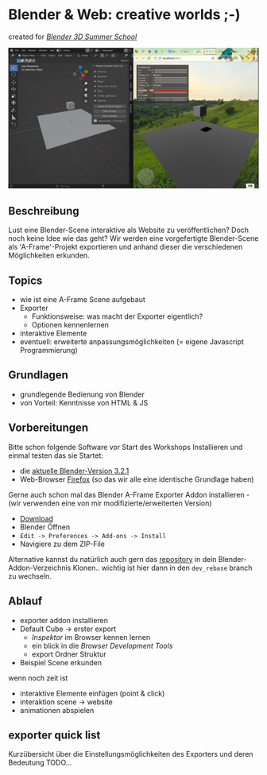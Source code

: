 # Blender & Web: creative worlds ;-)
<!--lint disable list-item-indent-->
<!--lint disable list-item-bullet-indent-->

created for [*Blender 3D Summer School*](https://blender3dschool.de/)

![Screenshot mit Blender und Firefox Browser Seite an Seite](cover.png)

## Beschreibung
Lust eine Blender-Scene interaktive als Website zu veröffentlichen?
Doch noch keine Idee wie das geht?
Wir werden eine vorgefertigte Blender-Scene als 'A-Frame'-Projekt exportieren und
anhand dieser die verschiedenen Möglichkeiten erkunden.


<div class="page-break"></div>


## Topics
- wie ist eine A-Frame Scene aufgebaut
- Exporter
    - Funktionsweise: was macht der Exporter eigentlich?
    - Optionen kennenlernen
- interaktive Elemente
- eventuell: erweiterte anpassungsmöglichkeiten (= eigene Javascript Programmierung)

## Grundlagen
- grundlegende Bedienung von Blender
- von Vorteil: Kenntnisse von HTML & JS

<div class="page-break"></div>


## Vorbereitungen
Bitte schon folgende Software vor Start des Workshops Installieren und einmal testen das sie Startet:
- die [aktuelle Blender-Version 3.2.1](https://www.blender.org/download/)
- Web-Browser [Firefox](https://www.mozilla.org/en-US/firefox/new)
    (so das wir alle eine identische Grundlage haben)


Gerne auch schon mal das Blender A-Frame Exporter Addon installieren -
(wir verwenden eine von mir modifizierte/erweiterten Version)
- [Download](https://github.com/s-light/aframe_blender_exporter/archive/refs/heads/dev_rebase.zip)
- Blender Öffnen
- `Edit -> Preferences -> Add-ons -> Install`
- Navigiere zu dem ZIP-File

Alternative kannst du natürlich auch gern das [repository](https://github.com/s-light/aframe_blender_exporter/tree/dev_rebase) in dein Blender-Addon-Verzeichnis Klonen..
wichtig ist hier dann in den `dev_rebase` branch zu wechseln.


<div class="page-break"></div>

## Ablauf
- exporter addon installieren
- Default Cube → erster export
    - *Inspektor* im Browser kennen lernen
    - ein blick in die *Browser Development Tools*
    - export Ordner Struktur
- Beispiel Scene erkunden

wenn noch zeit ist
- interaktive Elemente einfügen (point & click)
- interaktion scene → website
- animationen abspielen

## exporter quick list
Kurzübersicht über die Einstellungsmöglichkeiten des Exporters und deren Bedeutung
TODO...
